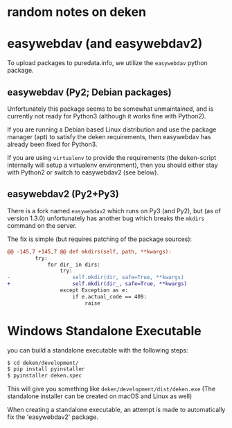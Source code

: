 random notes on deken
=====================

# easywebdav (and easywebdav2)
To upload packages to puredata.info, we utilize the `easywebdav` python package.

## easywebdav (Py2; Debian packages)
Unfortunately this package seems to be somewhat unmaintained, and is currently
not ready for Python3 (although it works fine with Python2).

If you are running a Debian based Linux distribution and use the package
manager (apt) to satisfy the deken requirements, then easywebdav has already
been fixed for Python3.

If you are using `virtualenv` to provide the requirements (the deken-script
internally will setup a virtualenv environment), then you should either stay
with Python2 or switch to easywebdav2 (see below).

## easywebdav2 (Py2+Py3)

There is a fork named `easywebdav2` which runs on Py3 (and Py2), but (as of
version 1.3.0) unfortunately has another bug which breaks the `mkdirs` command on
the server.

The fix is simple (but requires patching of the package sources):

~~~diff
@@ -145,7 +145,7 @@ def mkdirs(self, path, **kwargs):
         try:
             for dir_ in dirs:
                 try:
-                    self.mkdir(dir, safe=True, **kwargs)
+                    self.mkdir(dir_, safe=True, **kwargs)
                 except Exception as e:
                     if e.actual_code == 409:
                         raise
~~~



# Windows Standalone Executable
you can build a standalone executable with the following steps:

~~~bash
$ cd deken/development/
$ pip install pyinstaller
$ pyinstaller deken.spec
~~~

This will give you something like `deken/development/dist/deken.exe`
(The standalone installer can be created on macOS and Linux as well)

When creating a standalone executable, an attempt is made to automatically fix
the 'easywebdav2' package.
